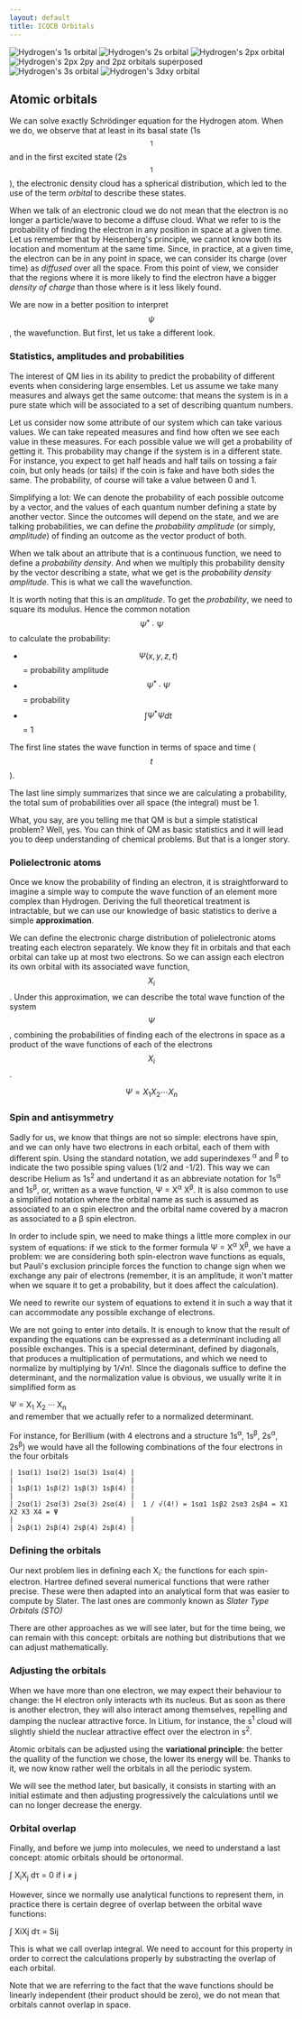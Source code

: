 ```yaml
---
layout: default
title: ICQCB Orbitals
---
```


![Hydrogen's 1s orbital ](images/H_1s.png "fig:Hydrogen's 1s orbital ")
![Hydrogen's 2s orbital ](images/H_2s.png "fig:Hydrogen's 2s orbital ")
![Hydrogen's 2px orbital ](images/H_2px.png "fig:Hydrogen's 2px orbital ")
![Hydrogen's 2px 2py and 2pz orbitals superposed ](images/H_2pxyz.png "fig:Hydrogen's 2px 2py and 2pz orbitals superposed ")
![Hydrogen's 3s orbital ](images/H_3s.png "fig:Hydrogen's 3s orbital ")
![Hydrogen's 3dxy orbital ](images/H_3dxy.png "fig:Hydrogen's 3dxy orbital ")

Atomic orbitals
---------------

We can solve exactly Schrödinger equation for the Hydrogen atom. When we do,
we observe that at least in its basal state (1s$${}^{1}$$ and in the first
excited state (2s$${}^{1}$$), the electronic density cloud has a spherical
distribution, which led to the use of the term *orbital* to describe these
states.

When we talk of an electronic cloud we do not mean that the electron is no
longer a particle/wave to become a diffuse cloud. What we refer to is the
probability of finding the electron in any position in space at a given time.
Let us remember that by Heisenberg's principle, we cannot know both its
location and momentum at the same time. Since, in practice, at a given time,
the electron can be in any point in space, we can consider its charge (over
time) as *diffused* over all the space. From this point of view, we consider
that the regions where it is more likely to find the electron have a bigger
*density of charge* than those where is it less likely found.

We are now in a better position to interpret $$\psi$$, the wavefunction. But
first, let us take a different look.

### Statistics, amplitudes and probabilities

The interest of QM lies in its ability to predict the probability of different
events when considering large ensembles. Let us assume we take many measures
and always get the same outcome: that means the system is in a pure state
which will be associated to a set of describing quantum numbers.

Let us consider now some attribute of our system which can take various
values. We can take repeated measures and find how often we see each value in
these measures. For each possible value we will get a probability of getting
it. This probability may change if the system is in a different state. For
instance, you expect to get half heads and half tails on tossing a fair coin,
but only heads (or tails) if the coin is fake and have both sides the same.
The probability, of course will take a value between 0 and 1.

Simplifying a lot: We can denote the probability of each possible outcome by a
vector, and the values of each quantum number defining a state by another
vector. Since the outcomes will depend on the state, and we are talking
probabilities, we can define the *probability amplitude* (or simply,
*amplitude*) of finding an outcome as the vector product of both.

When we talk about an attribute that is a continuous function, we need to
define a *probability density*. And when we multiply this probability density
by the vector describing a state, what we get is the *probability density
amplitude*. This is what we call the wavefunction.

It is worth noting that this is an *amplitude*. To get the *probability*, we
need to square its modulus. Hence the common notation $$\Psi^{*} \cdot \Psi$$
to calculate the probability:

-  $$ \Psi(x, y, z, t) $$ = probability amplitude
-  $$ \Psi^{*} \cdot \Psi $$ = probability
-  $$ \int \Psi^{*} \Psi dt $$ = 1

The first line states the wave function in terms of space and time ($$t$$).

The last line simply summarizes that since we are calculating a probability,
the total sum of probabilities over all space (the integral) must be 1.

What, you say, are you telling me that QM is but a simple statistical problem?
Well, yes. You can think of QM as basic statistics and it will lead you to
deep understanding of chemical problems. But that is a longer story.

### Polielectronic atoms

Once we know the probability of finding an electron, it is straightforward to
imagine a simple way to compute the wave function of an element more complex
than Hydrogen. Deriving the full theoretical treatment is intractable, but we
can use our knowledge of basic statistics to derive a simple
**approximation**.

We can define the electronic charge distribution of polielectronic atoms
treating each electron separately. We know they fit in orbitals and that each
orbital can take up at most two electrons. So we can assign each electron its
own orbital with its associated wave function, $$X_{i}$$. Under this
approximation, we can describe the total wave function of the system $$\Psi$$,
combining the probabilities of finding each of the electrons in space as a
product of the wave functions of each of the electrons $$X_{i}$$.

$$ \Psi = Χ_{1} Χ_{2} \cdots Χ_{n} $$

### Spin and antisymmetry

Sadly for us, we know that things are not so simple: electrons have spin, and
we can only have two electrons in each orbital, each of them with different
spin. Using the standard notation, we add superindexes <sup>α</sup> and
<sup>β</sup> to indicate the two possible sping values (1/2 and -1/2). This
way we can describe Helium as 1s<sup>2</sup> and undertand it as an abbreviate
notation for 1s<sup>α</sup> and 1s<sup>β</sup>, or, written as a wave
function, Ψ = Χ<sup>α</sup> Χ<sup>β</sup>. It is also common to use a
simplified notation where the orbital name as such is assumed as associated to
an α spin electron and the orbital name covered by a macron as associated to
a β spin electron.

In order to include spin, we need to make things a little more complex in our
system of equations: if we stick to the former formula Ψ = Χ<sup>α</sup>
Χ<sup>β</sup>, we have a problem: we are considering both spin-electron wave
functions as equals, but Pauli's exclusion principle forces the function to
change sign when we exchange any pair of electrons (remember, it is an
amplitude, it won't matter when we square it to get a probability, but it does
affect the calculation).

We need to rewrite our system of equations to extend it in such a way that it
can accommodate any possible exchange of electrons.

We are not going to enter into details. It is enough to know that the result
of expanding the equations can be expressed as a determinant including all
possible exchanges. This is a special determinant, defined by diagonals, that
produces a multiplication of permutations, and which we need to normalize by
multiplying by 1/√n!. SInce the diagonals suffice to define the determinant,
and the normalization value is obvious, we usually write it in simplified form
as

<div class="center" style="width:auto; margin-left:auto; margin-right:auto;">
Ψ = Χ<sub>1</sub> Χ<sub>2</sub> ··· Χ<sub>n</sub>

</div>
and remember that we actually refer to a normalized determinant.

For instance, for Berillium (with 4 electrons and a structure 1s<sup>α</sup>,
1s<sup>β</sup>, 2s<sup>α</sup>, 2s<sup>β</sup>) we would have all the
following combinations of the four electrons in the four orbitals

    | 1sα(1) 1sα(2) 1sα(3) 1sα(4) |
    |                             |
    | 1sβ(1) 1sβ(2) 1sβ(3) 1sβ(4) |
    |                             |
    | 2sα(1) 2sα(3) 2sα(3) 2sα(4) |  1 / √(4!) = 1sα1 1sβ2 2sα3 2sβ4 = X1 X2 X3 X4 = Ψ
    |                             |
    | 2sβ(1) 2sβ(4) 2sβ(4) 2sβ(4) | 

### Defining the orbitals

Our next problem lies in defining each X<sub>i</sub>: the functions for each
spin-electron. Hartree defined several numerical functions that were rather
precise. These were then adapted into an analytical form that was easier to
compute by Slater. The last ones are commonly known as *Slater Type Orbitals
(STO)*

There are other approaches as we will see later, but for the time being, we
can remain with this concept: orbitals are nothing but distributions that we
can adjust mathematically.

### Adjusting the orbitals

When we have more than one electron, we may expect their behaviour to change:
the H electron only interacts wth its nucleus. But as soon as there is another
electron, they will also interact among themselves, repelling and damping the
nuclear attractive force. In Litium, for instance, the s<sup>1</sup> cloud
will slightly shield the nuclear attractive effect over the electron in
s<sup>2</sup>.

Atomic orbitals can be adjusted using the **variational principle**: the
better the quallity of the function we chose, the lower its energy will be.
Thanks to it, we now know rather well the orbitals in all the periodic system.

We will see the method later, but basically, it consists in starting with an
initial estimate and then adjusting progressively the calculations until we
can no longer decrease the energy.

### Orbital overlap

Finally, and before we jump into molecules, we need to understand a last
concept: atomic orbitals should be ortonormal.

∫ Χ<sub>i</sub>Χ<sub>j</sub> dτ = 0 if i ≠ j

However, since we normally use analytical functions to represent them, in
practice there is certain degree of overlap between the orbital wave
functions:

∫ ΧiΧj dτ = Sij

This is what we call overlap integral. We need to account for this property in
order to correct the calculations properly by substracting the overlap of each
orbital.

Note that we are referring to the fact that the wave functions should be
linearly independent (their product should be zero), we do not mean that
orbitals cannot overlap in space.
